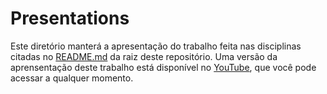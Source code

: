 # Presentations

Este diretório manterá a apresentação do trabalho feita nas disciplinas citadas no [README.md](../README.md) da raiz deste repositório. Uma versão da aprensentação deste trabalho está disponível no [YouTube](https://youtu.be/1xGZjrfM4rk), que você pode acessar a qualquer momento.
